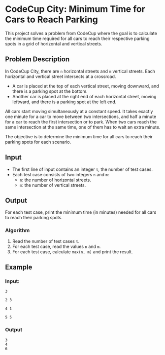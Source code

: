 # CodeCup City: Minimum Time for Cars to Reach Parking

This project solves a problem from CodeCup where the goal is to calculate the minimum time required for all cars to reach their respective parking spots in a grid of horizontal and vertical streets.

## Problem Description

In CodeCup City, there are `n` horizontal streets and `m` vertical streets. Each horizontal and vertical street intersects at a crossroad. 
- A car is placed at the top of each vertical street, moving downward, and there is a parking spot at the bottom.
- Another car is placed at the right end of each horizontal street, moving leftward, and there is a parking spot at the left end.

All cars start moving simultaneously at a constant speed. It takes exactly one minute for a car to move between two intersections, and half a minute for a car to reach the first intersection or to park. When two cars reach the same intersection at the same time, one of them has to wait an extra minute.

The objective is to determine the minimum time for all cars to reach their parking spots for each scenario.

## Input

- The first line of input contains an integer `t`, the number of test cases.
- Each test case consists of two integers `n` and `m`:
  - `n`: the number of horizontal streets.
  - `m`: the number of vertical streets.

## Output

For each test case, print the minimum time (in minutes) needed for all cars to reach their parking spots.



### Algorithm

1. Read the number of test cases `t`.
2. For each test case, read the values `n` and `m`.
3. For each test case, calculate `max(n, m)` and print the result.


## Example

### Input:
    3

    2 3 

    4 1

    5 5

### Output

    3    
    4
    6

